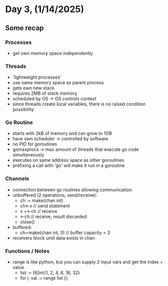 # Day 3, (1/14/2025)

## Some recap

### Processes

- get own memory space independently

### Threads

- 'lightweight processes'
- use same memory space as parent process
- gets own new stack
- requires 2MB of stack memory
- scheduled by OS -> OS controls context
- since threads create local variables, there is no raised condition possibility

### Go Routine

- starts with 2kB of memory and can grow to 1GB
- have own scheduler -> controlled by software
- no PID for goroutines
- gomaxprocs -> max amount of threads that execute go code simultaneously
- executes on same address space as other goroutines
- prefixing a call with 'go' will make it run in a goroutine

### Channels

- connection between go routines allowing communication
- unbuffered (2 operations, send/receive):
  - ch := make(chan int)
  - ch<-x       // send statement
  - x =<-ch     // receive
  - <-ch        // receive, result discarded
  - close()
- buffered:
  - ch=make(chan int, 3)  // buffer capacity = 3
- receivers block until data exists in chan

### Functions / Notes

- range is like python, but you can supply 2 input vars and get the index + value
  - list := [6]int{1, 2, 4, 8, 16, 32}
  - for i, val := range list {}
